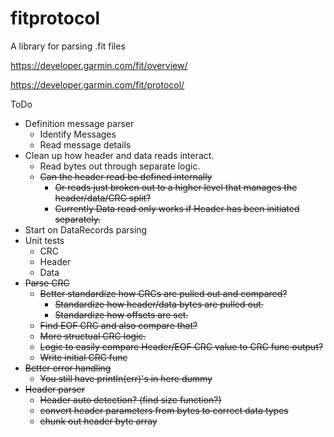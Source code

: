 # fitprotocol
A library for parsing .fit files

https://developer.garmin.com/fit/overview/

https://developer.garmin.com/fit/protocol/

ToDo
- Definition message parser
    - Identify Messages
    - Read message details
- Clean up how header and data reads interact.
    - Read bytes out through separate logic.
    - ~~Can the header read be defined internally~~
        - ~~Or reads just broken out to a higher level that manages the header/data/CRC split?~~
        - ~~Currently Data read only works if Header has been initiated separately.~~
- Start on DataRecords parsing
- Unit tests
    - CRC
    - Header
    - Data
- ~~Parse CRC~~
    - ~~Better standardize how CRCs are pulled out and compared?~~
        - ~~Standardize how header/data bytes are pulled out.~~
        - ~~Standardize how offsets are set.~~
    - ~~Find EOF CRC and also compare that?~~
    - ~~More structual CRC logic.~~
    - ~~Logic to easily compare Header/EOF CRC value to CRC func output?~~
    - ~~Write initial CRC func~~
- ~~Better error handling~~
    - ~~You still have println(err)'s in here dummy~~
- ~~Header parser~~
    - ~~Header auto detection? (find size function?)~~
    - ~~convert header parameters from bytes to correct data types~~
    - ~~chunk out header byte array~~
